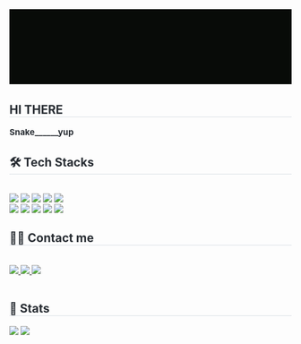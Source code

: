 <div align= "center">
    <img src="https://github.com/2joonkim/2joonkim/blob/main/Profile.gif?raw=true" />
    </div>
    <div style="text-align: left;"> 
    <h2 style="border-bottom: 1px solid #d8dee4; color: #282d33;"> HI THERE </h2>  
    <div style="font-weight: 700; font-size: 15px; text-align: left; color: #282d33;"> Snake______yup </div> 
    </div>
    <div style="text-align: left;">
    <h2 style="border-bottom: 1px solid #d8dee4; color: #282d33;"> 🛠️ Tech Stacks </h2> <br> 
    <div style="margin: ; text-align: left;" "text-align: left;"> <img src="https://img.shields.io/badge/Github-181717?style=flat&logo=Github&logoColor=white">
          <img src="https://img.shields.io/badge/Git-F05032?style=flat&logo=Git&logoColor=white">
          <img src="https://img.shields.io/badge/GitHub Pages-222222?style=flat&logo=GitHub Pages&logoColor=white">
          <img src="https://img.shields.io/badge/HTML5-E34F26?style=flat&logo=HTML5&logoColor=white">
          <img src="https://img.shields.io/badge/Notion-000000?style=flat&logo=Notion&logoColor=white">
          <br/><img src="https://img.shields.io/badge/Java-007396?style=flat&logo=Java&logoColor=white">
          <img src="https://img.shields.io/badge/Slack-4A154B?style=flat&logo=Slack&logoColor=white">
          <img src="https://img.shields.io/badge/Discord-5865F2?style=flat&logo=Discord&logoColor=white">
          <img src="https://img.shields.io/badge/Docker-2496ED?style=flat&logo=Docker&logoColor=white">
          <img src="https://img.shields.io/badge/React-61DAFB?style=flat&logo=React&logoColor=white">
          <br/></div>
    </div>
    <div style="text-align: left;">
    <h2 style="border-bottom: 1px solid #d8dee4; color: #282d33;"> 🧑‍💻 Contact me </h2> <br> 
    <div style="text-align: left;"> <a href=> <img src="https://img.shields.io/badge/Instagram-E4405F?style=flat&logo=Instagram&logoColor=white&link="> </a>
         <a href=> <img src="https://img.shields.io/badge/Velog-20C997?style=flat&logo=Velog&logoColor=white&link="> </a>
         <a href=mailto:> <img src="https://img.shields.io/badge/Gmail-EA4335?style=flat&logo=Gmail&logoColor=white&link=mailto:"> </a>
          </div>  <br> 
     </div>
        <div style="text-align: left;"> 
            <h2 style="border-bottom: 1px solid #d8dee4; color: #282d33;"> 🏅 Stats </h2> 
            <div style="text-align: left;"> 
                <img src="https://github-readme-stats.vercel.app/api?username=2joonkim&bg_color=180,ffffff,00000000&title_color=000000&text_color=000000" />
                <img src="https://github-readme-stats.vercel.app/api/top-langs/?username=2joonkim&layout=compact&bg_color=180,ffffff,00000000&title_color=000000&text_color=000000&card_width=495" />
            </div> 
        </div>
